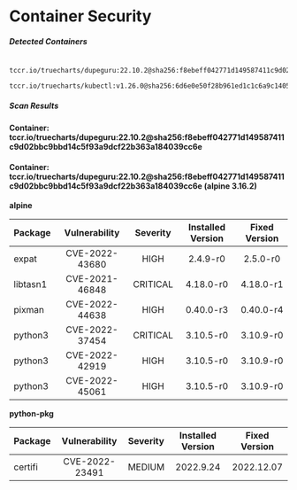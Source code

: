 # Container Security

##### Detected Containers

          tccr.io/truecharts/dupeguru:22.10.2@sha256:f8ebeff042771d149587411c9d02bbc9bbd14c5f93a9dcf22b363a184039cc6e
          tccr.io/truecharts/kubectl:v1.26.0@sha256:6d6e0e50f28b961ed1c1c6a9c140553238641591fbdc9ac7c1a348636f78c552

##### Scan Results

**Container: tccr.io/truecharts/dupeguru:22.10.2@sha256:f8ebeff042771d149587411c9d02bbc9bbd14c5f93a9dcf22b363a184039cc6e**

#### Container: tccr.io/truecharts/dupeguru:22.10.2@sha256:f8ebeff042771d149587411c9d02bbc9bbd14c5f93a9dcf22b363a184039cc6e (alpine 3.16.2)
    

**alpine**

      
| Package         |    Vulnerability   |   Severity  |  Installed Version | Fixed Version |
|:----------------|:------------------:|:-----------:|:------------------:|:-------------:|
| expat         |    CVE-2022-43680   |   HIGH  |  2.4.9-r0 | 2.5.0-r0 |
| libtasn1         |    CVE-2021-46848   |   CRITICAL  |  4.18.0-r0 | 4.18.0-r1 |
| pixman         |    CVE-2022-44638   |   HIGH  |  0.40.0-r3 | 0.40.0-r4 |
| python3         |    CVE-2022-37454   |   CRITICAL  |  3.10.5-r0 | 3.10.9-r0 |
| python3         |    CVE-2022-42919   |   HIGH  |  3.10.5-r0 | 3.10.9-r0 |
| python3         |    CVE-2022-45061   |   HIGH  |  3.10.5-r0 | 3.10.9-r0 |

**python-pkg**

      
| Package         |    Vulnerability   |   Severity  |  Installed Version | Fixed Version |
|:----------------|:------------------:|:-----------:|:------------------:|:-------------:|
| certifi         |    CVE-2022-23491   |   MEDIUM  |  2022.9.24 | 2022.12.07 |

